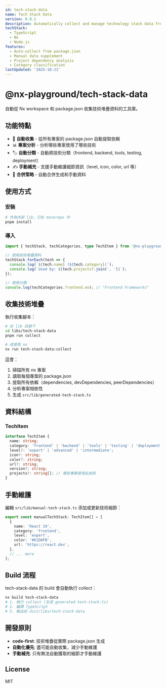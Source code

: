```yaml
---
id: tech-stack-data
name: Tech Stack Data
version: 0.0.1
description: Automatically collect and manage technology stack data from nx workspace
techStack:
  - TypeScript
  - Nx
  - Node.js
features:
  - Auto-collect from package.json
  - Manual data supplement
  - Project dependency analysis
  - Category classification
lastUpdated: '2025-10-21'
---
```


# @nx-playground/tech-stack-data

自動從 Nx workspace 和 package.json 收集技術堆疊資料的工具庫。

## 功能特點

- 🤖 **自動收集** - 從所有專案的 package.json 自動提取依賴
- 📊 **專案分析** - 分析哪些專案使用了哪些技術
- 🏷️ **自動分類** - 自動將技術分類（frontend, backend, tools, testing, deployment）
- ✍️ **手動補充** - 支援手動維護細節資訊（level, icon, color, url 等）
- 🔄 **合併策略** - 自動合併生成和手動資料

## 使用方式

### 安裝

```bash
# 作為內部 lib，已在 monorepo 中
pnpm install
```

### 導入

```typescript
import { techStack, techCategories, type TechItem } from '@nx-playground/tech-stack-data';

// 使用技術堆疊資料
techStack.forEach(tech => {
  console.log(`${tech.name} (${tech.category})`);
  console.log(`Used by: ${tech.projects?.join(', ')}`);
});

// 使用分類
console.log(techCategories.frontend.en); // "Frontend Frameworks"
```

## 收集技術堆疊

執行收集腳本：

```bash
# 在 lib 目錄下
cd libs/tech-stack-data
pnpm run collect

# 或使用 nx
nx run tech-stack-data:collect
```

這會：
1. 掃描所有 nx 專案
2. 讀取每個專案的 package.json
3. 提取所有依賴（dependencies, devDependencies, peerDependencies）
4. 分析專案相依性
5. 生成 `src/lib/generated-tech-stack.ts`

## 資料結構

### TechItem

```typescript
interface TechItem {
  name: string;
  category: 'frontend' | 'backend' | 'tools' | 'testing' | 'deployment';
  level?: 'expert' | 'advanced' | 'intermediate';
  icon?: string;
  color?: string;
  url?: string;
  version?: string;
  projects?: string[]; // 哪些專案使用此技術
}
```

## 手動維護

編輯 `src/lib/manual-tech-stack.ts` 添加或更新技術細節：

```typescript
export const manualTechStack: TechItem[] = [
  {
    name: 'React 19',
    category: 'frontend',
    level: 'expert',
    color: '#61DAFB',
    url: 'https://react.dev',
  },
  // ... more
];
```

## Build 流程

tech-stack-data 的 build 會自動執行 collect：

```bash
nx build tech-stack-data
# 1. 執行 collect (生成 generated-tech-stack.ts)
# 2. 編譯 TypeScript
# 3. 輸出到 dist/libs/tech-stack-data
```

## 開發原則

- **code-first**: 技術堆疊從實際 package.json 生成
- **自動化優先**: 盡可能自動收集，減少手動維護
- **手動補充**: 只有無法自動獲取的細節才手動維護

## License

MIT

